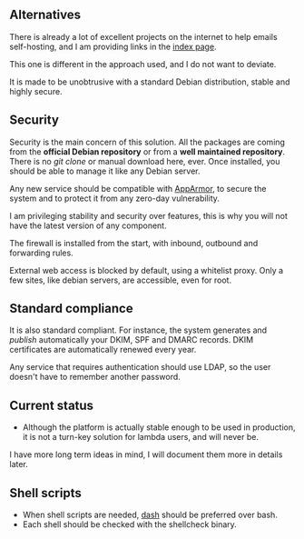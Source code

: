 ## Alternatives

There is already a lot of excellent projects on the internet to help emails self-hosting, and I am providing links in
the [index page](index.md).

This one is different in the approach used, and I do not want to deviate.

It is made to be unobtrusive with a standard Debian distribution, stable and highly secure.

## Security

Security is the main concern of this solution. All the packages are coming from the __official Debian repository__ or
from a __well maintained repository__.  There is no *git clone* or manual download here, ever.  Once installed, you
should be able to manage it like any Debian server.

Any new service should be compatible with [AppArmor](https://en.wikipedia.org/wiki/AppArmor), to secure the system and
to protect it from any zero-day vulnerability.

I am privileging stability and security over features, this is why you will not have the latest version of any
component.

The firewall is installed from the start, with inbound, outbound and forwarding rules.

External web access is blocked by default, using a whitelist proxy. Only a few sites, like debian servers, are
accessible, even for root.

## Standard compliance

It is also standard compliant. For instance, the system generates and _publish_ automatically your DKIM, SPF and DMARC
records. DKIM certificates are automatically renewed every year.

Any service that requires authentication should use LDAP, so the user doesn't have to remember another password.

## Current status

- Although the platform is actually stable enough to be used in production, it is not a turn-key solution for lambda
  users, and will never be.

I have more long term ideas in mind, I will document them more in details later.

## Shell scripts

- When shell scripts are needed, [dash](https://en.wikipedia.org/wiki/Almquist_shell#dash) should be preferred over bash.
- Each shell should be checked with the shellcheck binary.
